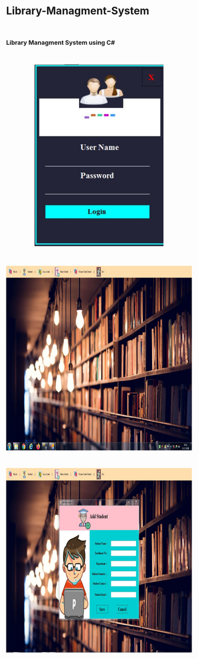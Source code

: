 # Library-Managment-System
<br/>

### Library Managment System using C#

<br/>
<p align="center">

  <img src="https://github.com/aliashfak178/PICS/blob/main/PICS/Lib%20Login.JPG" alt="Coder JPG" width="350" height="500">
  
</p>

<br/>
<p align="center">

  <img src="https://github.com/aliashfak178/PICS/blob/main/PICS/li%20Dash.JPG" alt="Coder JPG" width="900" height="500">
  
</p>

<br/>
<p align="center">

  <img src="https://github.com/aliashfak178/PICS/blob/main/PICS/Lib%203.JPG" alt="Coder JPG" width="900" height="500">
  
</p>

